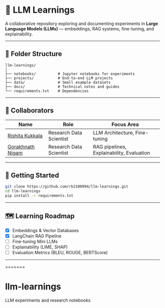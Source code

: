 # 🧠 LLM Learnings

A collaborative repository exploring and documenting experiments in **Large Language Models (LLMs)** — embeddings, RAG systems, fine-tuning, and explainability.

---

## 📘 Folder Structure

```
llm-learnings/
│
├── notebooks/          # Jupyter notebooks for experiments
├── projects/           # End-to-end LLM projects
├── data/               # Small example datasets
├── docs/               # Technical notes and guides
└── requirements.txt    # Dependencies
```

---

## 👥 Collaborators
| Name | Role | Focus Area |
|------|------|-------------|
| [Rishita Kukkala](https://github.com/rk2100994) | Research Data Scientist | LLM Architecture, Fine-tuning |
| [Gorakhnath Nigam](https://github.com/gorakhnathnigam) | Research Data Scientist | RAG pipelines, Explainability, Evaluation |

---

## 🚀 Getting Started

```bash
git clone https://github.com/rk2100994/llm-learnings.git
cd llm-learnings
pip install -r requirements.txt
```

---

## 🗺️ Learning Roadmap

- [x] Embeddings & Vector Databases
- [x] LangChain RAG Pipeline
- [ ] Fine-tuning Mini LLMs
- [ ] Explainability (LIME, SHAP)
- [ ] Evaluation Metrics (BLEU, ROUGE, BERTScore)

---
=======
# llm-learnings
LLM experiments and research notebooks
